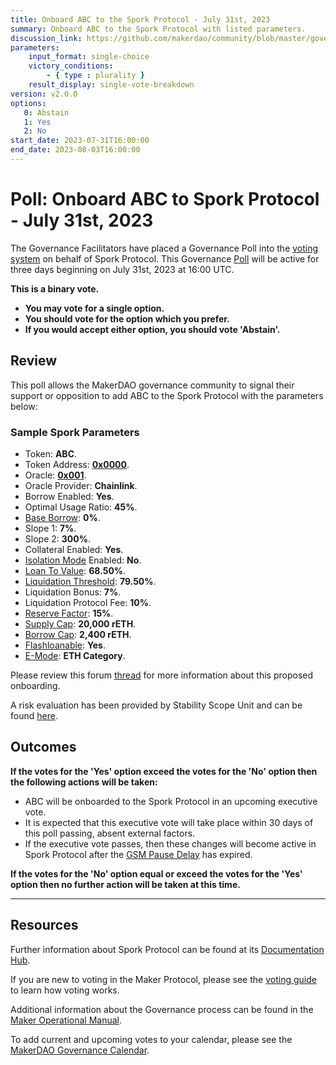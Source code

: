```yaml
---
title: Onboard ABC to the Spork Protocol - July 31st, 2023
summary: Onboard ABC to the Spork Protocol with listed parameters.
discussion_link: https://github.com/makerdao/community/blob/master/governance-exercises/poll-exercise-01.md
parameters:
    input_format: single-choice
    victory_conditions:
        - { type : plurality }
    result_display: single-vote-breakdown
version: v2.0.0
options:
   0: Abstain
   1: Yes
   2: No
start_date: 2023-07-31T16:00:00
end_date: 2023-08-03T16:00:00
---
```

# Poll: Onboard ABC to Spork Protocol - July 31st, 2023

The Governance Facilitators have placed a Governance Poll into the [voting system](https://vote.makerdao.com/polling) on behalf of Spork Protocol. This Governance [Poll](https://manual.makerdao.com/governance/governance-cycle/weekly-governance-cycle#weekly-governance-cycle-definitions-mip16c1) will be active for three days beginning on July 31st, 2023 at 16:00 UTC.

**This is a binary vote.**
- **You may vote for a single option.**
- **You should vote for the option which you prefer.**
- **If you would accept either option, you should vote 'Abstain'.**

## Review

This poll allows the MakerDAO governance community to signal their support or opposition to add ABC to the Spork Protocol with the parameters below:

### Sample Spork Parameters

- Token: **ABC**.
- Token Address: **[0x0000](https://etherscan.io/address/0x000)**.
- Oracle: **[0x001](https://etherscan.io/address/0x001)**.
- Oracle Provider: **Chainlink**.
- Borrow Enabled: **Yes**.
- Optimal Usage Ratio: **45%**.
- [Base Borrow](https://docs.aave.com/risk/liquidity-risk/borrow-interest-rate): **0%**.
- Slope 1: **7%**.
- Slope 2: **300%**.
- Collateral Enabled: **Yes**.
- [Isolation Mode](https://docs.sparkprotocol.io/developers/features/isolation-mode) Enabled: **No**.
- [Loan To Value](https://docs.aave.com/risk/asset-risk/risk-parameters#loan-to-value): **68.50%**.
- [Liquidation Threshold](https://docs.aave.com/risk/asset-risk/risk-parameters#liquidation-threshold): **79.50%**.
- Liquidation Bonus: **7%**.
- Liquidation Protocol Fee: **10%**.
- [Reserve Factor](https://docs.aave.com/risk/asset-risk/risk-parameters#reserve-factor): **15%**.
- [Supply Cap](https://docs.sparkprotocol.io/developers/features/supply-borrow-caps#supply-caps): **20,000 rETH**.
- [Borrow Cap](https://docs.sparkprotocol.io/developers/features/supply-borrow-caps#borrow-caps): **2,400 rETH**.
- [Flashloanable](https://docs.sparkprotocol.io/developers/guides/flash-loans): **Yes**.
- [E-Mode](https://docs.sparkprotocol.io/developers/features/efficiency-mode-emode): **ETH Category**.

Please review this forum [thread](https://github.com/makerdao/community/blob/master/governance-exercises/poll-exercise-01.md) for more information about this proposed onboarding.

A risk evaluation has been provided by Stability Scope Unit and can be found [here](https://github.com/makerdao/community/blob/master/governance-exercises/poll-exercise-01.md). 

## Outcomes

**If the votes for the 'Yes' option exceed the votes for the 'No' option then the following actions will be taken:**
* ABC will be onboarded to the Spork Protocol in an upcoming executive vote.
* It is expected that this executive vote will take place within 30 days of this poll passing, absent external factors.
* If the executive vote passes, then these changes will become active in Spork Protocol after the [GSM Pause Delay](https://manual.makerdao.com/parameter-index/core/param-gsm-pause-delay) has expired.

**If the votes for the 'No' option equal or exceed the votes for the 'Yes' option then no further action will be taken at this time.**

---

## Resources

Further information about Spork Protocol can be found at its [Documentation Hub](https://docs.sparkprotocol.io/hub/).

If you are new to voting in the Maker Protocol, please see the [voting guide](https://manual.makerdao.com/governance/voting-in-makerdao/on-chain-governance) to learn how voting works.

Additional information about the Governance process can be found in the [Maker Operational Manual](https://manual.makerdao.com).

To add current and upcoming votes to your calendar, please see the [MakerDAO Governance Calendar](https://manual.makerdao.com/makerdao/calendars/governance-calendar).